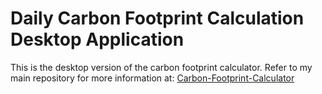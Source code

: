 # Daily Carbon Footprint Calculation Desktop Application
This is the desktop version of the carbon footprint calculator. Refer to my main repository for more information at:
[Carbon-Footprint-Calculator](https://github.com/Radfahrer00/Carbon-Footprint-Calculator.git)


